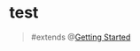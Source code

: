 # test

> #extends @[Getting Started](mention://529f0ca7-e6d4-4123-beab-16875e3a6617/document/497de359-b882-4cfc-810f-9a94aea55137)